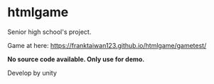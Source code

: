 # htmlgame

Senior high school's project.

Game at here: https://franktaiwan123.github.io/htmlgame/gametest/

<b> No source code available. Only use for demo. </b>


Develop by unity
